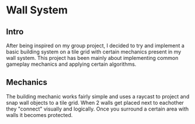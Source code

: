 # Wall System

## Intro

After being inspired on my group project, I decided to try and implement a basic building system on a tile grid with certain mechanics present in my wall system. This project has been mainly about implementing common gameplay mechanics and applying certain algorithms. 

## Mechanics

The building mechanic works fairly simple and uses a raycast to project and snap wall objects to a tile grid. When 2 walls get placed next to eachother they "connect" visually and logically. Once you surround a certain area with walls it becomes protected.
 
